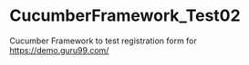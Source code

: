# CucumberFramework_Test02
Cucumber Framework to test registration form for https://demo.guru99.com/
